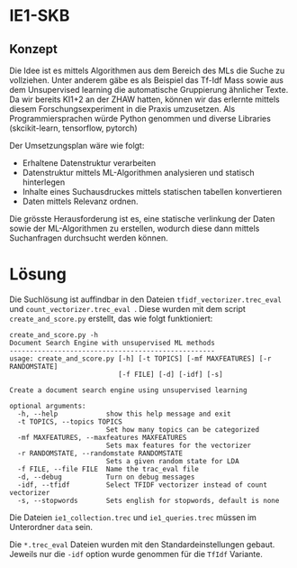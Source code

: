 # IE1-SKB

## Konzept
Die Idee ist es mittels Algorithmen aus dem Bereich des MLs die Suche zu vollziehen. Unter anderem gäbe es als Beispiel das Tf-Idf Mass sowie aus dem Unsupervised learning die automatische Gruppierung ähnlicher Texte. Da wir bereits KI1+2 an der ZHAW hatten, können wir das erlernte mittels diesem Forschungsexperiment in die Praxis umzusetzen. Als Programmiersprachen würde Python genommen und diverse Libraries (skcikit-learn, tensorflow, pytorch)

Der Umsetzungsplan wäre wie folgt:
- Erhaltene Datenstruktur verarbeiten
- Datenstruktur mittels ML-Algorithmen analysieren und statisch hinterlegen
- Inhalte eines Suchausdruckes mittels statischen tabellen konvertieren
- Daten mittels Relevanz ordnen.

Die grösste Herausforderung ist es, eine statische verlinkung der Daten sowie der ML-Algorithmen zu erstellen, wodurch diese dann mittels Suchanfragen durchsucht werden können.


# Lösung

Die Suchlösung ist auffindbar in den Dateien `tfidf_vectorizer.trec_eval ` und `count_vectorizer.trec_eval `. Diese wurden mit dem script `create_and_score.py` erstellt, das wie folgt funktioniert:

```
create_and_score.py -h
Document Search Engine with unsupervised ML methods
---------------------------------------------------
usage: create_and_score.py [-h] [-t TOPICS] [-mf MAXFEATURES] [-r RANDOMSTATE]
                           [-f FILE] [-d] [-idf] [-s]

Create a document search engine using unsupervised learning

optional arguments:
  -h, --help            show this help message and exit
  -t TOPICS, --topics TOPICS
                        Set how many topics can be categorized
  -mf MAXFEATURES, --maxfeatures MAXFEATURES
                        Sets max features for the vectorizer
  -r RANDOMSTATE, --randomstate RANDOMSTATE
                        Sets a given random state for LDA
  -f FILE, --file FILE  Name the trac_eval file
  -d, --debug           Turn on debug messages
  -idf, --tfidf         Select TFIDF vectorizer instead of count vectorizer
  -s, --stopwords       Sets english for stopwords, default is none
```

Die Dateien `ie1_collection.trec` und `ie1_queries.trec` müssen im Unterordner `data` sein. 

Die `*.trec_eval` Dateien wurden mit den Standardeinstellungen gebaut. Jeweils nur die `-idf` option wurde genommen für die `TfIdf` Variante.
